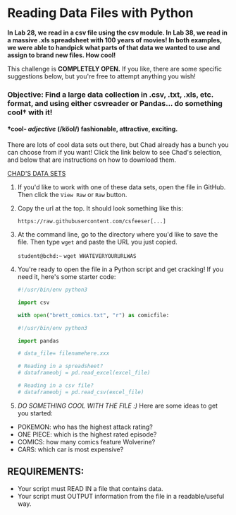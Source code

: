 # Reading Data Files with Python

**In Lab 28, we read in a csv file using the csv module. In Lab 38, we read in a massive .xls spreadsheet with 100 years of movies! In both examples, we were able to handpick what parts of that data we wanted to use and assign to brand new files. How cool!**

This challenge is **COMPLETELY OPEN.** If you like, there are some specific suggestions below, but you're free to attempt anything you wish!

### Objective: Find a large data collection in .csv, .txt, .xls, etc. format, and using either csvreader or Pandas... do something cool† with it!

#### †**cool**- *adjective* (/ko͞ol/) fashionable, attractive, exciting.

There are lots of cool data sets out there, but Chad already has a bunch you can choose from if you want! Click the link below to see Chad's selection, and below that are instructions on how to download them.

[CHAD'S DATA SETS](https://github.com/csfeeser/Python/tree/master/data%20sets)

1. If you'd like to work with one of these data sets, open the file in GitHub. Then click the `View Raw` or `Raw` button.

0. Copy the url at the top. It should look something like this:

    `https://raw.githubusercontent.com/csfeeser[...]`

0. At the command line, go to the directory where you'd like to save the file. Then type `wget` and paste the URL you just copied.

    `student@bchd:~` `wget WHATEVERYOURURLWAS`
    
0. You're ready to open the file in a Python script and get cracking! If you need it, here's some starter code:

    ```python
    #!/usr/bin/env python3

    import csv

    with open("brett_comics.txt", "r") as comicfile:
    ```
    
    ```python
    #!/usr/bin/env python3

    import pandas
    
    # data_file= filenamehere.xxx
    
    # Reading in a spreadsheet?
    # dataframeobj = pd.read_excel(excel_file)
    
    # Reading in a csv file?
    # dataframeobj = pd.read_csv(excel_file)
    ```
    
 0. *DO SOMETHING COOL WITH THE FILE :)* Here are some ideas to get you started:
 
 - POKEMON: who has the highest attack rating?
 - ONE PIECE: which is the highest rated episode?
 - COMICS: how many comics feature Wolverine?
 - CARS: which car is most expensive?

## REQUIREMENTS:

- Your script must READ IN a file that contains data.
- Your script must OUTPUT information from the file in a readable/useful way.
